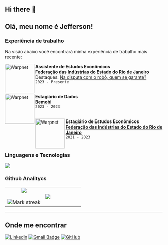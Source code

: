 ## Hi there 👋

## Olá, meu nome é Jefferson!

### Experiência de trabalho

Na visão abaixo você encontrará minha experiência de trabalho mais recente:

[<img align="left" height="94px" width="94px" alt="Warpnet" src="https://encrypted-tbn0.gstatic.com/images?q=tbn:ANd9GcR8RAKLC-xVppZvNfdJKK26tufYOj2Ybq4cpg&s"/>](https://www.firjan.com.br/)

**Assistente de Estudos Econômicos** \
[**Federação das Indústrias do Estado do Rio de Janeiro**](https://www.firjan.com.br/) \
Destaques: [Na disputa com o robô, quem se garante?](https://oglobo.globo.com/economia/noticia/2024/07/16/na-disputa-com-o-robo-quem-se-garante-veja-as-profissoes-mais-imunes-a-inteligencia-artificial.ghtml) \
`2023 - Presente` \
<br/>

[<img align="left" height="94px" width="94px" alt="Warpnet" src="https://encrypted-tbn0.gstatic.com/images?q=tbn:ANd9GcS4FEygEphxNZjlDfYSjqA59ql-ZpgV9r_ndw&s"/>](https://www.bemobi.com/)
**Estagiário de Dados** \
[**Bemobi**](https://www.firjan.com.br/)   \
`2023 - 2023` \
<br/>

[<img align="left" height="94px" width="94px" alt="Warpnet" src="https://encrypted-tbn0.gstatic.com/images?q=tbn:ANd9GcR8RAKLC-xVppZvNfdJKK26tufYOj2Ybq4cpg&s"/>](https://www.firjan.com.br/)

**Estagiário de Estudos Econômicos** \
[**Federação das Indústrias do Estado do Rio de Janeiro**](https://www.firjan.com.br/)  \
`2021 - 2023`
<br/>
<br/>


<!--- stats (end) -->

### Linguagens e Tecnologias
<!--tech stack icons-->
<p align="left">
  <a href="https://skillicons.dev">
    <img src="https://skillicons.dev/icons?i=r,python,github,vscode,postgres,mysql,&perline=14" />
  </a>
</p>


### Github Analitycs


<table>
<tr border="none">
<td width="50%" align="center">
  
  <img  align="center"  src="https://github-readme-stats.vercel.app/api?username=js-guilherme&theme=dark&show_icons=true&count_private=true" />
  <br></br>
  <img  title="🔥 Get streak stats for your profile at git.io/streak-stats" alt="Mark streak" src="https://github-readme-streak-stats.herokuapp.com/?user=js-guilherme&theme=dark&hide_border=false" /> 
</td>

<td width="50%" align="left">

  <img  align="left"  src="https://github-readme-stats.anuraghazra1.vercel.app/api/top-langs/?username=js-guilherme&theme=dark&hide_border=false&no-bg=true&no-frame=true&langs_count=10"/>
  
  </td>
</tr>
</table>

---

## Onde me encontrar

[![Linkedin](https://img.shields.io/badge/-username-blue?style=flat-square&logo=Linkedin&logoColor=white&link=LINK-DO-SEU-LINKEDIN)](LINK-DO-SEU-LINKEDIN)
[![Gmail Badge](https://img.shields.io/badge/-seuemail@email.com-006bed?style=flat-square&logo=Gmail&logoColor=white&link=mailto:SEU-EMAIL)](mailto:SEU-EMAIL)
[![GitHub](https://img.shields.io/github/followers/iuricode?label=follow&style=social)](LINK-DO-SEU-GITHUB)
